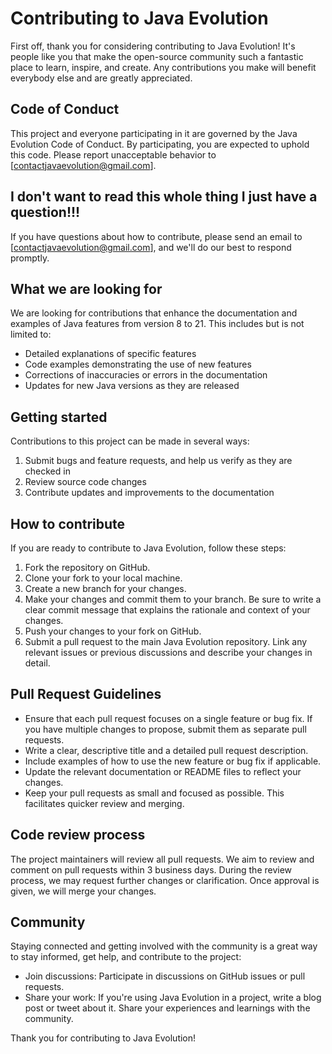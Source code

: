 # Contributing to Java Evolution
First off, thank you for considering contributing to Java Evolution! It's people like you that make the open-source community such a fantastic place to learn, inspire, and create. Any contributions you make will benefit everybody else and are greatly appreciated.

## Code of Conduct
This project and everyone participating in it are governed by the Java Evolution Code of Conduct. By participating, you are expected to uphold this code. Please report unacceptable behavior to [contactjavaevolution@gmail.com].

## I don't want to read this whole thing I just have a question!!!
If you have questions about how to contribute, please send an email to [contactjavaevolution@gmail.com], and we'll do our best to respond promptly.

## What we are looking for
We are looking for contributions that enhance the documentation and examples of Java features from version 8 to 21. This includes but is not limited to:

- Detailed explanations of specific features
- Code examples demonstrating the use of new features
- Corrections of inaccuracies or errors in the documentation
- Updates for new Java versions as they are released
## Getting started
Contributions to this project can be made in several ways:

1) Submit bugs and feature requests, and help us verify as they are checked in
2) Review source code changes
3) Contribute updates and improvements to the documentation
## How to contribute
If you are ready to contribute to Java Evolution, follow these steps:

1) Fork the repository on GitHub.
2) Clone your fork to your local machine.
3) Create a new branch for your changes.
4) Make your changes and commit them to your branch. Be sure to write a clear commit message that explains the rationale and context of your changes.
5) Push your changes to your fork on GitHub.
6) Submit a pull request to the main Java Evolution repository. Link any relevant issues or previous discussions and describe your changes in detail.
## Pull Request Guidelines
- Ensure that each pull request focuses on a single feature or bug fix. If you have multiple changes to propose, submit them as separate pull requests.
- Write a clear, descriptive title and a detailed pull request description.
- Include examples of how to use the new feature or bug fix if applicable.
- Update the relevant documentation or README files to reflect your changes.
- Keep your pull requests as small and focused as possible. This facilitates quicker review and merging.
## Code review process
The project maintainers will review all pull requests. We aim to review and comment on pull requests within 3 business days. During the review process, we may request further changes or clarification. Once approval is given, we will merge your changes.

## Community
Staying connected and getting involved with the community is a great way to stay informed, get help, and contribute to the project:

- Join discussions: Participate in discussions on GitHub issues or pull requests.
- Share your work: If you're using Java Evolution in a project, write a blog post or tweet about it. Share your experiences and learnings with the community.

Thank you for contributing to Java Evolution!
